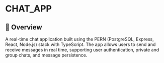 # CHAT_APP

## 📌 **Overview**

A real-time chat application built using the PERN (PostgreSQL, Express, React, Node.js) stack with TypeScript. The app allows users to send and receive messages in real time, supporting user authentication, private and group chats, and message persistence.
